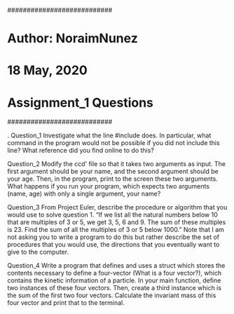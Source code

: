 ###########################
# Author: NoraimNunez     #
# 18 May, 2020            #
# Assignment_1 Questions  #
###########################

.
Question_1
Investigate what the line #include <iostream> does. In particular, what command in the program would not be possible if you did not include this line? What reference did you find online to do this?
  
  
Question_2
Modify the ccd' file so that it takes two arguments as input. The first argument should be your name, and the second argument should be your age. Then, in the program, print to the screen these two arguments. What happens if you run your program, which expects two arguments (name, age) with only a single argument, your name?



Question_3
  From Project Euler, describe the procedure or algorithm that you would use to solve question 1. “If we list all the natural numbers below 10 that are multiples of 3 or 5, we get 3, 5, 6 and 9. The sum of these multiples is 23. Find the sum of all the multiples of 3 or 5 below 1000.”
Note that I am not asking you to write a program to do this but rather describe the set of procedures that you would use, the directions that you eventually want to give to the computer.



Question_4 
Write a program that defines and uses a struct which stores the contents necessary to define a four-vector (What is a four vector?), which contains the kinetic information of a particle. In your main function, define two instances of these four vectors. Then, create a third instance which is the sum of the first two four vectors. Calculate the invariant mass of this four vector and print that to the terminal.
  
